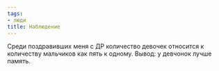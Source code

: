 ```yaml
---
tags:
- люди
title: Наблюдение
---
```


Среди поздравивших меня с ДР количество девочек относится к количеству
мальчиков как пять к одному. Вывод: у девчонок лучше память.